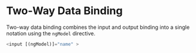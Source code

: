 # Two-Way Data Binding

Two-way data binding combines the input and output binding into a single notation using the `ngModel` directive.

```js
<input [(ngModel)]="name" >
```


